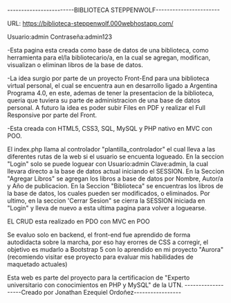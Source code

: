 ------------------------BIBLIOTECA STEPPENWOLF-----------------------

URL: https://biblioteca-steppenwolf.000webhostapp.com/

Usuario:admin
Contraseña:admin123

-Esta pagina esta creada como base de datos de una biblioteca, como herramienta para el/la bibliotecario/a, 
en la cual se agregan, modifican, visualizan o eliminan libros de la base de datos.

-La idea surgio por parte de un proyecto Front-End para una biblioteca virtual personal, 
el cual se encuentra aun en desarrollo ligado a Argentina Programa 4.0, en este, 
ademas de tener la presentacion de la biblioteca, queria que tuviera su parte de administracion de una base de datos personal. 
A futuro la idea es poder subir Files en PDF y realizar el Full Responsive por parte del Front.

-Esta creada con HTML5, CSS3, SQL, MySQL y PHP nativo en MVC con POO.

El index.php llama al controlador "plantilla_controlador" el cual lleva a las diferentes rutas de la web si el usuario se encuenta logueado.
En la seccion "Login" solo se puede loguear con Usuario:admin Clave:admin, 
la cual llevara directo a la base de datos actual iniciando el SESSION.
En la Seccion "Agregar Libros" se agregan los libros a base de datos por Nombre, Autor/a y Año de publicacion.
En la Seccion "Biblioteca" se encuentras los libros de la base de datos, los cuales pueden ser modificados, o eliminados.
Por ultimo, en la seccion 'Cerrar Sesion" se cierra la SESSION iniciada en "Login" y lleva de nuevo a esta ultima pagina para volver a loguearse.

EL CRUD esta realizado en PDO con MVC en POO

Se evaluo solo en backend, el front-end fue aprendido de forma autodidacta sobre la marcha, por eso hay erorres de CSS a corregir, el objetivo es mudarlo a Bootstrap 5 con lo aprendido en mi proyecto "Aurora"
(recomiendo visitar ese proyecto para evaluar mis habilidades de maquetado actuales)

Esta web es parte del proyecto para la certificacion de "Experto universitario con conocimientos en PHP y MySQL" de la UTN.
-------------------Creado por Jonathan Ezequiel Ordoñez-----------------
